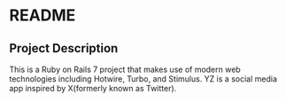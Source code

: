 # README

## Project Description

This is a Ruby on Rails 7 project that makes use of modern web technologies including Hotwire, Turbo, and Stimulus.
YZ is a social media app inspired by X(formerly known as Twitter).
